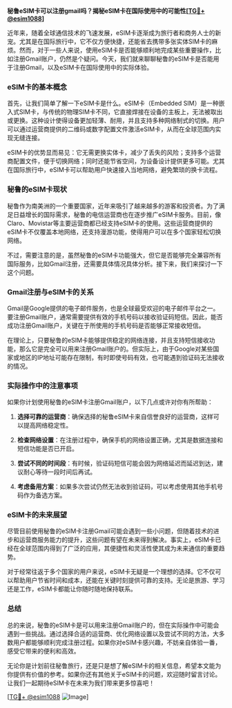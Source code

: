 **秘鲁eSIM卡可以注册gmail吗？揭秘eSIM卡在国际使用中的可能性[[TG💪+ @esim1088](https://t.me/s/esim1088)]**

近年来，随着全球通信技术的飞速发展，eSIM卡逐渐成为旅行者和商务人士的新宠。尤其是在国际旅行中，它不仅方便快捷，还能省去携带多张实体SIM卡的麻烦。然而，对于一些人来说，使用eSIM卡是否能够顺利地完成某些重要操作，比如注册Gmail账户，仍然是个疑问。今天，我们就来聊聊秘鲁的eSIM卡是否能用于注册Gmail，以及eSIM卡在国际使用中的实际体验。

### eSIM卡的基本概念

首先，让我们简单了解一下eSIM卡是什么。eSIM卡（Embedded SIM）是一种嵌入式SIM卡，与传统的物理SIM卡不同，它直接焊接在设备的主板上，无法被取出或更换。这种设计使得设备更加轻薄、耐用，并且支持多种网络制式的切换。用户可以通过运营商提供的二维码或数字配置文件激活eSIM卡，从而在全球范围内实现无缝连接。

eSIM卡的优势显而易见：它无需更换实体卡，减少了丢失的风险；支持多个运营商配置文件，便于切换网络；同时还能节省空间，为设备设计提供更多可能。尤其在国际旅行中，eSIM卡可以帮助用户快速接入当地网络，避免繁琐的换卡流程。

### 秘鲁的eSIM卡现状

秘鲁作为南美洲的一个重要国家，近年来吸引了越来越多的游客和投资者。为了满足日益增长的国际需求，秘鲁的电信运营商也在逐步推广eSIM卡服务。目前，像Claro、Movistar等主要运营商都已经支持eSIM卡的使用。这些运营商提供的eSIM卡不仅覆盖本地网络，还支持漫游功能，使得用户可以在多个国家轻松切换网络。

不过，需要注意的是，虽然秘鲁的eSIM卡功能强大，但它是否能够完全兼容所有国际服务，比如Gmail注册，还需要具体情况具体分析。接下来，我们来探讨一下这个问题。

### Gmail注册与eSIM卡的关系

Gmail是Google提供的电子邮件服务，也是全球最受欢迎的电子邮件平台之一。要注册Gmail账户，通常需要提供有效的手机号码以接收验证码短信。因此，能否成功注册Gmail账户，关键在于所使用的手机号码是否能够正常接收短信。

在理论上，只要秘鲁的eSIM卡能够提供稳定的网络连接，并且支持短信接收功能，那么它是完全可以用来注册Gmail账户的。但实际上，由于Google对某些国家或地区的IP地址可能存在限制，有时即使号码有效，也可能遇到验证码无法接收的情况。

### 实际操作中的注意事项

如果你计划使用秘鲁的eSIM卡注册Gmail账户，以下几点或许对你有所帮助：

1. **选择可靠的运营商**：确保选择的秘鲁eSIM卡来自信誉良好的运营商，这样可以提高网络稳定性。
   
2. **检查网络设置**：在注册过程中，确保手机的网络设置正确，尤其是数据连接和短信功能是否已开启。

3. **尝试不同的时间段**：有时候，验证码短信可能会因为网络延迟而延迟到达，建议耐心等待一段时间后再试。

4. **考虑备用方案**：如果多次尝试仍然无法收到验证码，可以考虑使用其他手机号码作为备选方案。

### eSIM卡的未来展望

尽管目前使用秘鲁的eSIM卡注册Gmail可能会遇到一些小问题，但随着技术的进步和运营商服务能力的提升，这些问题有望在未来得到解决。事实上，eSIM卡已经在全球范围内得到了广泛的应用，其便捷性和灵活性使其成为未来通信的重要趋势。

对于经常往返于多个国家的用户来说，eSIM卡无疑是一个理想的选择。它不仅可以帮助用户节省时间和成本，还能在关键时刻提供可靠的支持。无论是旅游、学习还是工作，eSIM卡都能让你随时随地保持联系。

### 总结

总的来说，秘鲁的eSIM卡是可以用来注册Gmail账户的，但在实际操作中可能会遇到一些挑战。通过选择合适的运营商、优化网络设置以及尝试不同的方法，大多数用户都能够顺利完成注册过程。如果你对eSIM卡感兴趣，不妨亲自体验一番，感受它带来的便利和高效。

无论你是计划前往秘鲁旅行，还是只是想了解eSIM卡的相关信息，希望本文能为你提供有价值的参考。如果你还有其他关于eSIM卡的问题，欢迎随时留言讨论。让我们一起期待eSIM卡在未来为我们带来更多惊喜吧！

[[TG💪+ @esim1088](https://t.me/s/esim1088) ![Image](https://i.postimg.cc/4NQfJmqS/Snipaste-2025-05-13-00-14-12.png)]